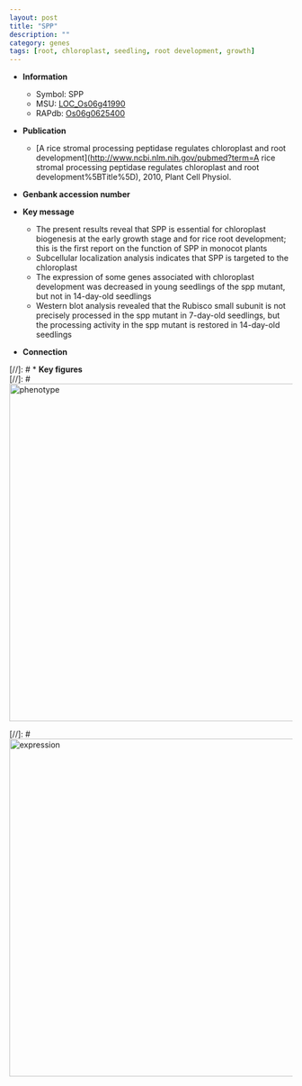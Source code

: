 ```yaml
---
layout: post
title: "SPP"
description: ""
category: genes
tags: [root, chloroplast, seedling, root development, growth]
---
```


* **Information**  
    + Symbol: SPP  
    + MSU: [LOC_Os06g41990](http://rice.plantbiology.msu.edu/cgi-bin/ORF_infopage.cgi?orf=LOC_Os06g41990)  
    + RAPdb: [Os06g0625400](http://rapdb.dna.affrc.go.jp/viewer/gbrowse_details/irgsp1?name=Os06g0625400)  

* **Publication**  
    + [A rice stromal processing peptidase regulates chloroplast and root development](http://www.ncbi.nlm.nih.gov/pubmed?term=A rice stromal processing peptidase regulates chloroplast and root development%5BTitle%5D), 2010, Plant Cell Physiol.

* **Genbank accession number**  

* **Key message**  
    + The present results reveal that SPP is essential for chloroplast biogenesis at the early growth stage and for rice root development; this is the first report on the function of SPP in monocot plants
    + Subcellular localization analysis indicates that SPP is targeted to the chloroplast
    + The expression of some genes associated with chloroplast development was decreased in young seedlings of the spp mutant, but not in 14-day-old seedlings
    + Western blot analysis revealed that the Rubisco small subunit is not precisely processed in the spp mutant in 7-day-old seedlings, but the processing activity in the spp mutant is restored in 14-day-old seedlings

* **Connection**  

[//]: # * **Key figures**  
[//]: # <img src="http://funRiceGenes.github.io/images/SPP.pheno.png" alt="phenotype"  style="width: 600px;"/>

[//]: # <img src="http://funRiceGenes.github.io/images/SPP.exp.png" alt="expression"  style="width: 600px;"/>


